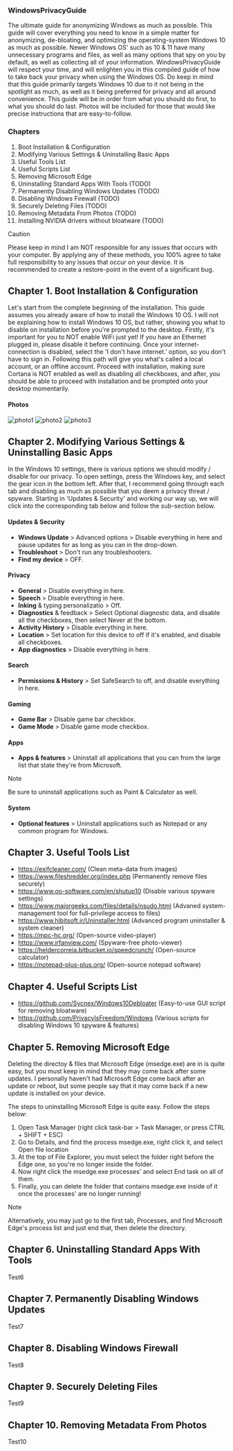### WindowsPrivacyGuide
The ultimate guide for anonymizing Windows as much as possible.
This guide will cover everything you need to know in a simple matter for anonymizing, de-bloating, and optimizing the operating-system Windows 10 as much as possible.
Newer Windows OS' such as 10 & 11 have many unnecessary programs and files, as well as many options that spy on you by default, as well as collecting all of your information.
WindowsPrivacyGuide will respect your time, and will enlighten you in this compiled guide of how to take back your privacy when using the Windows OS.
Do keep in mind that this guide primarily targets Windows 10 due to it not being in the spotlight as much, as well as it being preferred for privacy and all around convenience.
This guide will be in order from what you should do first, to what you should do last. Photos will be included for those that would like precise instructions that are easy-to-follow.

### Chapters
1. Boot Installation & Configuration
2. Modifying Various Settings & Uninstalling Basic Apps
3. Useful Tools List
4. Useful Scripts List
5. Removing Microsoft Edge
6. Uninstalling Standard Apps With Tools (TODO)
7. Permanently Disabling Windows Updates (TODO)
8. Disabling Windows Firewall (TODO)
9. Securely Deleting Files (TODO)
10. Removing Metadata From Photos (TODO)
11. Installing NVIDIA drivers without bloatware (TODO)

> [!CAUTION]
> Please keep in mind I am NOT responsible for any issues that occurs with your computer. By applying any of these methods, you 100% agree to take full responsibility to any issues that occur on your device. It is recommended to create a restore-point in the event of a significant bug.

Chapter 1. Boot Installation & Configuration
------

Let's start from the complete beginning of the installation. This guide assumes you already aware of how to install the Windows 10 OS. I will not be explaining how to install Windows 10 OS, but rather, showing you what to disable on installation before you're prompted to the desktop. Firstly, it's important for you to NOT enable WiFi just yet! If you have an Ethernet plugged in, please disable it before continuing. Once your internet-connection is disabled, select the 'I don't have internet.' option, so you don't have to sign in. Following this path will give you what's called a local account, or an offline account. Proceed with installation, making sure Cortana is NOT enabled as well as disabling all checkboxes, and after, you should be able to proceed with installation and be prompted onto your desktop momentarily.

#### Photos
![photo1](https://i.imgur.com/aXnl9W0.png)
![photo2](https://i.imgur.com/YMQqBXl.png)
![photo3](https://i.imgur.com/1uy8jSi.png)

Chapter 2. Modifying Various Settings & Uninstalling Basic Apps
------

In the Windows 10 settings, there is various options we should modify / disable for our privacy. To open settings, press the Windows key, and select the gear icon in the bottom left. After that, I recommend going through each tab and disabling as much as possible that you deem a privacy threat / spyware. Starting in 'Updates & Security' and working our way up, we will click into the corresponding tab below and follow the sub-section below.

#### Updates & Security
- **Windows Update** > Advanced options > Disable everything in here and pause updates for as long as you can in the drop-down.
- **Troubleshoot** > Don't run any troubleshooters.
- **Find my device** > OFF.

#### Privacy
- **General** > Disable everything in here.
- **Speech** > Disable everything in here.
- **Inking** & typing personalizatio > Off.
- **Diagnostics** & feedback > Select Optional diagnostic data, and disable all the checkboxes, then select Never at the bottom.
- **Activity History** > Disable everything in here.
- **Location** > Set location for this device to off if it's enabled, and disable all checkboxes.
- **App diagnostics** > Disable everything in here.

#### Search
- **Permissions & History** > Set SafeSearch to off, and disable everything in here.

#### Gaming
- **Game Bar** > Disable game bar checkbox.
- **Game Mode** > Disable game mode checkbox.

#### Apps
- **Apps & features** > Uninstall all applications that you can from the large list that state they're from Microsoft.
> [!NOTE]
> Be sure to uninstall applications such as Paint & Calculator as well.

#### System
- **Optional features** > Uninstall applications such as Notepad or any common program for Windows.

Chapter 3. Useful Tools List
------

- https://exifcleaner.com/ (Clean meta-data from images)
- https://www.fileshredder.org/index.php (Permanently remove files securely)
- https://www.oo-software.com/en/shutup10 (Disable various spyware settings)
- https://www.majorgeeks.com/files/details/nsudo.html (Advaned system-management tool for full-privilege access to files)
- https://www.hibitsoft.ir/Uninstaller.html (Advanced program uninstaller & system cleaner)
- https://mpc-hc.org/ (Open-source video-player)
- https://www.irfanview.com/ (Spyware-free photo-viewer)
- https://heldercorreia.bitbucket.io/speedcrunch/ (Open-source calculator)
- https://notepad-plus-plus.org/ (Open-source notepad software)

Chapter 4. Useful Scripts List
------

- https://github.com/Sycnex/Windows10Debloater (Easy-to-use GUI script for removing bloatware)
- https://github.com/PrivacyIsFreedom/Windows (Various scripts for disabling Windows 10 spyware & features)

Chapter 5. Removing Microsoft Edge
------

Deleting the directoy & files that Microsoft Edge (msedge.exe) are in is quite easy, but you must keep in mind that they may come back after some updates. I personally haven't had Microsoft Edge come back after an update or reboot, but some people say that it may come back if a new update is installed on your device.

The steps to uninstalling Microsoft Edge is quite easy. Follow the steps below:
1. Open Task Manager (right click task-bar > Task Manager, or press CTRL + SHIFT + ESC)
2. Go to Details, and find the process msedge.exe, right click it, and select Open file location
3. At the top of File Explorer, you must select the folder right before the Edge one, so you're no longer inside the folder.
4. Now right click the msedge.exe processes' and select End task on all of them.
5. Finally, you can delete the folder that contains msedge.exe inside of it once the processes' are no longer running!
> [!NOTE]
> Alternatively, you may just go to the first tab, Processes, and find Microsoft Edge's process list and just end that, then delete the directory.

Chapter 6. Uninstalling Standard Apps With Tools
------

Test6

Chapter 7. Permanently Disabling Windows Updates
------

Test7

Chapter 8. Disabling Windows Firewall
------

Test8

Chapter 9. Securely Deleting Files
------

Test9

Chapter 10. Removing Metadata From Photos
------
Test10
